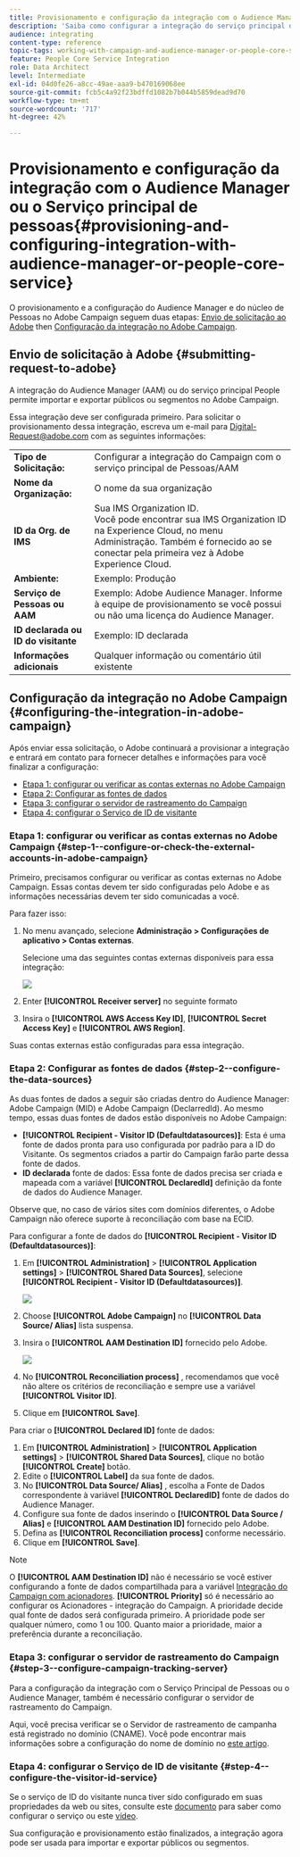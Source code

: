 ```yaml
---
title: Provisionamento e configuração da integração com o Audience Manager ou o Serviço principal de pessoas
description: 'Saiba como configurar a integração do serviço principal de Pessoas/Audience Manager para começar a compartilhar públicos ou segmentos com as diferentes soluções da Adobe Experience Cloud. '
audience: integrating
content-type: reference
topic-tags: working-with-campaign-and-audience-manager-or-people-core-service
feature: People Core Service Integration
role: Data Architect
level: Intermediate
exl-id: 04d0fe26-a8cc-49ae-aaa9-b470169068ee
source-git-commit: fcb5c4a92f23bdffd1082b7b044b5859dead9d70
workflow-type: tm+mt
source-wordcount: '717'
ht-degree: 42%

---
```


# Provisionamento e configuração da integração com o Audience Manager ou o Serviço principal de pessoas{#provisioning-and-configuring-integration-with-audience-manager-or-people-core-service}

O provisionamento e a configuração do Audience Manager e do núcleo de Pessoas no Adobe Campaign seguem duas etapas: [Envio de solicitação ao Adobe](#submitting-request-to-adobe) then [Configuração da integração no Adobe Campaign](#configuring-the-integration-in-adobe-campaign).

## Envio de solicitação à Adobe {#submitting-request-to-adobe}

A integração do Audience Manager (AAM) ou do serviço principal People permite importar e exportar públicos ou segmentos no Adobe Campaign.

Essa integração deve ser configurada primeiro. Para solicitar o provisionamento dessa integração, escreva um e-mail para [Digital-Request@adobe.com](mailto:Digital-Request@adobe.com) com as seguintes informações:

<table> 
 <tbody> 
  <tr> 
   <td> <strong>Tipo de Solicitação:</strong><br /> </td> 
   <td> Configurar a integração do Campaign com o serviço principal de Pessoas/AAM </td> 
  </tr> 
  <tr> 
   <td> <strong>Nome da Organização:</strong><br /> </td> 
   <td> O nome da sua organização </td> 
  </tr> 
  <tr> 
   <td> <strong>ID da Org. de IMS</strong><br /> </td> 
   <td> Sua IMS Organization ID. <br> Você pode encontrar sua IMS Organization ID na Experience Cloud, no menu Administração. Também é fornecido ao se conectar pela primeira vez à Adobe Experience Cloud. </td> 
  </tr> 
  <tr> 
   <td> <strong>Ambiente:</strong><br /> </td> 
   <td> Exemplo: Produção </td> 
  </tr> 
  <tr> 
   <td> <strong>Serviço de Pessoas ou AAM</strong><br /> </td> 
   <td> Exemplo: Adobe Audience Manager. Informe à equipe de provisionamento se você possui ou não uma licença do Audience Manager.</td> 
  </tr> 
  <tr> 
   <td> <strong>ID declarada ou ID do visitante</strong><br /> </td> 
   <td> Exemplo: ID declarada </td> 
  </tr> 
  <tr> 
   <td> <strong>Informações adicionais</strong><br /> </td> 
   <td> Qualquer informação ou comentário útil existente </td> 
  </tr> 
 </tbody> 
</table>

## Configuração da integração no Adobe Campaign {#configuring-the-integration-in-adobe-campaign}

Após enviar essa solicitação, o Adobe continuará a provisionar a integração e entrará em contato para fornecer detalhes e informações para você finalizar a configuração:

* [Etapa 1: configurar ou verificar as contas externas no Adobe Campaign](#step-1--configure-or-check-the-external-accounts-in-adobe-campaign)
* [Etapa 2: Configurar as fontes de dados](#step-2--configure-the-data-sources)
* [Etapa 3: configurar o servidor de rastreamento do Campaign](#step-3--configure-campaign-tracking-server)
* [Etapa 4: configurar o Serviço de ID de visitante](#step-4--configure-the-visitor-id-service)

### Etapa 1: configurar ou verificar as contas externas no Adobe Campaign {#step-1--configure-or-check-the-external-accounts-in-adobe-campaign}

Primeiro, precisamos configurar ou verificar as contas externas no Adobe Campaign. Essas contas devem ter sido configuradas pelo Adobe e as informações necessárias devem ter sido comunicadas a você.

Para fazer isso:

1. No menu avançado, selecione **Administração > Configurações de aplicativo > Contas externas**.

   Selecione uma das seguintes contas externas disponíveis para essa integração:

   ![](assets/integration_aam_1.png)

1. Enter **[!UICONTROL Receiver server]** no seguinte formato
1. Insira o **[!UICONTROL AWS Access Key ID]**, **[!UICONTROL Secret Access Key]** e **[!UICONTROL AWS Region]**.

Suas contas externas estão configuradas para essa integração.

### Etapa 2: Configurar as fontes de dados {#step-2--configure-the-data-sources}

As duas fontes de dados a seguir são criadas dentro do Audience Manager: Adobe Campaign (MID) e Adobe Campaign (DeclarredId). Ao mesmo tempo, essas duas fontes de dados estão disponíveis no Adobe Campaign:

* **[!UICONTROL Recipient - Visitor ID (Defaultdatasources)]**: Esta é uma fonte de dados pronta para uso configurada por padrão para a ID do Visitante. Os segmentos criados a partir do Campaign farão parte dessa fonte de dados.
* **ID declarada** fonte de dados: Essa fonte de dados precisa ser criada e mapeada com a variável **[!UICONTROL DeclaredId]** definição da fonte de dados do Audience Manager.

Observe que, no caso de vários sites com domínios diferentes, o Adobe Campaign não oferece suporte à reconciliação com base na ECID.

Para configurar a fonte de dados do **[!UICONTROL Recipient - Visitor ID (Defaultdatasources)]**:

1. Em **[!UICONTROL Administration]** > **[!UICONTROL Application settings]** > **[!UICONTROL Shared Data Sources]**, selecione **[!UICONTROL Recipient - Visitor ID (Defaultdatasources)]**.

   ![](assets/integration_aam_2.png)

1. Choose **[!UICONTROL Adobe Campaign]** no **[!UICONTROL Data Source/ Alias]** lista suspensa.
1. Insira o **[!UICONTROL AAM Destination ID]** fornecido pelo Adobe.

   ![](assets/integration_aam_3.png)

1. No **[!UICONTROL Reconciliation process]** , recomendamos que você não altere os critérios de reconciliação e sempre use a variável **[!UICONTROL Visitor ID]**.
1. Clique em **[!UICONTROL Save]**.

Para criar o **[!UICONTROL Declared ID]** fonte de dados:

1. Em **[!UICONTROL Administration]** > **[!UICONTROL Application settings]** > **[!UICONTROL Shared Data Sources]**, clique no botão **[!UICONTROL Create]** botão.
1. Edite o **[!UICONTROL Label]** da sua fonte de dados.
1. No **[!UICONTROL Data Source/ Alias]** , escolha a Fonte de Dados correspondente à variável **[!UICONTROL DeclaredID]** fonte de dados do Audience Manager.
1. Configure sua fonte de dados inserindo o **[!UICONTROL Data Source / Alias]** e **[!UICONTROL AAM Destination ID]** fornecido pelo Adobe.
1. Defina as **[!UICONTROL Reconciliation process]** conforme necessário.
1. Clique em **[!UICONTROL Save]**.

>[!NOTE]
>
>O **[!UICONTROL AAM Destination ID]** não é necessário se você estiver configurando a fonte de dados compartilhada para a variável [Integração do Campaign com acionadores](../../integrating/using/configuring-triggers-in-experience-cloud.md). **[!UICONTROL Priority]** só é necessário ao configurar os Acionadores - integração do Campaign. A prioridade decide qual fonte de dados será configurada primeiro. A prioridade pode ser qualquer número, como 1 ou 100. Quanto maior a prioridade, maior a preferência durante a reconciliação.

### Etapa 3: configurar o servidor de rastreamento do Campaign {#step-3--configure-campaign-tracking-server}

Para a configuração da integração com o Serviço Principal de Pessoas ou o Audience Manager, também é necessário configurar o servidor de rastreamento do Campaign.

Aqui, você precisa verificar se o Servidor de rastreamento de campanha está registrado no domínio (CNAME). Você pode encontrar mais informações sobre a configuração do nome de domínio no [este artigo](https://experienceleague.adobe.com/docs/deliverability-learn/deliverability-best-practice-guide/additional-resources/product-specific-resources/campaign/ac-domain-name-setup.html?lang=pt-BR).

### Etapa 4: configurar o Serviço de ID de visitante {#step-4--configure-the-visitor-id-service}

Se o serviço de ID do visitante nunca tiver sido configurado em suas propriedades da web ou sites, consulte este [documento](https://experienceleague.adobe.com/docs/id-service/using/implementation/setup-aam-analytics.html?lang=pt-BR) para saber como configurar o serviço ou este [vídeo](https://helpx.adobe.com/marketing-cloud/how-to/email-marketing.html#step-two).

Sua configuração e provisionamento estão finalizados, a integração agora pode ser usada para importar e exportar públicos ou segmentos.
